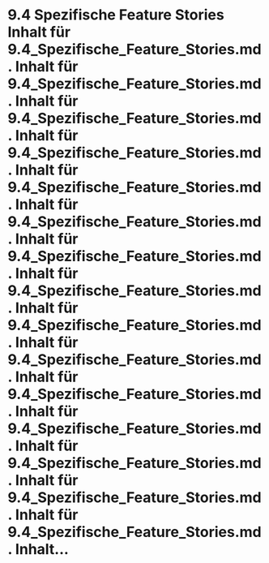 # 9.4 Spezifische Feature Stories Inhalt für 9.4_Spezifische_Feature_Stories.md. Inhalt für 9.4_Spezifische_Feature_Stories.md. Inhalt für 9.4_Spezifische_Feature_Stories.md. Inhalt für 9.4_Spezifische_Feature_Stories.md. Inhalt für 9.4_Spezifische_Feature_Stories.md. Inhalt für 9.4_Spezifische_Feature_Stories.md. Inhalt für 9.4_Spezifische_Feature_Stories.md. Inhalt für 9.4_Spezifische_Feature_Stories.md. Inhalt für 9.4_Spezifische_Feature_Stories.md. Inhalt für 9.4_Spezifische_Feature_Stories.md. Inhalt für 9.4_Spezifische_Feature_Stories.md. Inhalt für 9.4_Spezifische_Feature_Stories.md. Inhalt für 9.4_Spezifische_Feature_Stories.md. Inhalt für 9.4_Spezifische_Feature_Stories.md. Inhalt für 9.4_Spezifische_Feature_Stories.md. Inhalt...